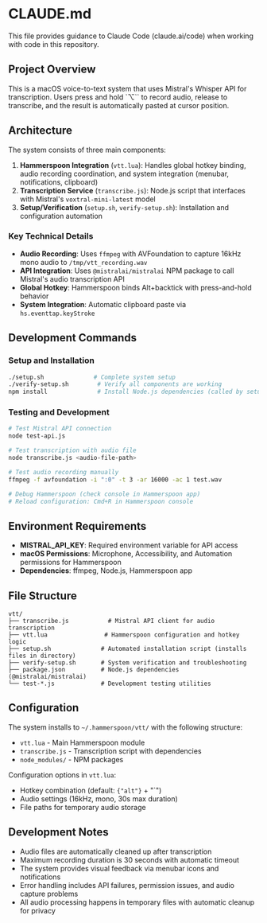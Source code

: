 # CLAUDE.md

This file provides guidance to Claude Code (claude.ai/code) when working with code in this repository.

## Project Overview

This is a macOS voice-to-text system that uses Mistral's Whisper API for transcription. Users press and hold `⌥`` to record audio, release to transcribe, and the result is automatically pasted at cursor position.

## Architecture

The system consists of three main components:

1. **Hammerspoon Integration** (`vtt.lua`): Handles global hotkey binding, audio recording coordination, and system integration (menubar, notifications, clipboard)
2. **Transcription Service** (`transcribe.js`): Node.js script that interfaces with Mistral's `voxtral-mini-latest` model
3. **Setup/Verification** (`setup.sh`, `verify-setup.sh`): Installation and configuration automation

### Key Technical Details

- **Audio Recording**: Uses `ffmpeg` with AVFoundation to capture 16kHz mono audio to `/tmp/vtt_recording.wav`
- **API Integration**: Uses `@mistralai/mistralai` NPM package to call Mistral's audio transcription API
- **Global Hotkey**: Hammerspoon binds Alt+backtick with press-and-hold behavior
- **System Integration**: Automatic clipboard paste via `hs.eventtap.keyStroke`

## Development Commands

### Setup and Installation

```bash
./setup.sh              # Complete system setup
./verify-setup.sh        # Verify all components are working
npm install              # Install Node.js dependencies (called by setup.sh)
```

### Testing and Development

```bash
# Test Mistral API connection
node test-api.js

# Test transcription with audio file
node transcribe.js <audio-file-path>

# Test audio recording manually
ffmpeg -f avfoundation -i ":0" -t 3 -ar 16000 -ac 1 test.wav

# Debug Hammerspoon (check console in Hammerspoon app)
# Reload configuration: Cmd+R in Hammerspoon console
```

## Environment Requirements

- **MISTRAL_API_KEY**: Required environment variable for API access
- **macOS Permissions**: Microphone, Accessibility, and Automation permissions for Hammerspoon
- **Dependencies**: ffmpeg, Node.js, Hammerspoon app

## File Structure

```
vtt/
├── transcribe.js           # Mistral API client for audio transcription
├── vtt.lua                # Hammerspoon configuration and hotkey logic
├── setup.sh              # Automated installation script (installs files in directory)
├── verify-setup.sh       # System verification and troubleshooting
├── package.json          # Node.js dependencies (@mistralai/mistralai)
└── test-*.js             # Development testing utilities
```

## Configuration

The system installs to `~/.hammerspoon/vtt/` with the following structure:

- `vtt.lua` - Main Hammerspoon module
- `transcribe.js` - Transcription script with dependencies
- `node_modules/` - NPM packages

Configuration options in `vtt.lua`:

- Hotkey combination (default: `{"alt"}` + "`")
- Audio settings (16kHz, mono, 30s max duration)
- File paths for temporary audio storage

## Development Notes

- Audio files are automatically cleaned up after transcription
- Maximum recording duration is 30 seconds with automatic timeout
- The system provides visual feedback via menubar icons and notifications
- Error handling includes API failures, permission issues, and audio capture problems
- All audio processing happens in temporary files with automatic cleanup for privacy
